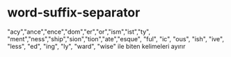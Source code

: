# word-suffix-separator
"acy","ance","ence","dom","er","or","ism","ist","ty", "ment","ness","ship","sion","tion","ate","esque", "ful", "ic",  "ous", "ish", "ive", "less", "ed", "ing", "ly", "ward", "wise" ile biten kelimeleri ayırır
